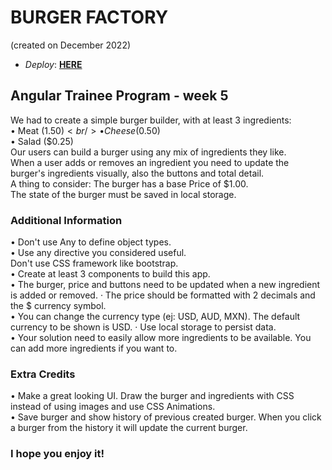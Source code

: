 # BURGER FACTORY
(created on December 2022)
<br/>
* *Deploy*: **<a target="_blank" href="https://burger-factory-peurman.netlify.app/">HERE</a>**

## Angular Trainee Program - week 5

We had to create a simple burger builder, with at least 3 ingredients: <br/>
• Meat ($1.50)<br/>
• Cheese ($0.50)<br/>
• Salad ($0.25)<br/>
Our users can build a burger using any mix of ingredients they like.<br/>
When a user adds or removes an ingredient you need to update the burger's ingredients visually, also the buttons and total detail.<br/>
A thing to consider: The burger has a base Price of $1.00. <br/>
The state of the burger must be saved in local storage.<br/>

### Additional Information

• Don't use Any to define object types.<br/>
• Use any directive you considered useful.<br/>
Don't use CSS framework like bootstrap.<br/>
• Create at least 3 components to build this app.<br/>
• The burger, price and buttons need to be updated when a new ingredient is added or removed. · The price should be formatted with 2 decimals and the $ currency symbol. <br/>
• You can change the currency type (ej: USD, AUD, MXN). The default currency to be shown is USD. · Use local storage to persist data.<br/>
• Your solution need to easily allow more ingredients to be available. You can add more ingredients if you want to.<br/>

### Extra Credits

• Make a great looking UI. Draw the burger and ingredients with CSS instead of using images and use CSS Animations.<br/>
• Save burger and show history of previous created burger. When you click a burger from the history it will update the current burger.<br/>

### I hope you enjoy it!
